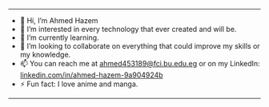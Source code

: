 
---

- 👋 Hi, I’m Ahmed Hazem
- 👀 I’m interested in every technology that ever created and will be.
- 🌱 I’m currently learning.
- 💞️ I’m looking to collaborate on everything that could improve my skills or my knowledge.
- 📫 You can reach me at ahmed453189@fci.bu.edu.eg or on my LinkedIn: [linkedin.com/in/ahmed-hazem-9a904924b](https://www.linkedin.com/in/ahmed-hazem-9a904924b/)
- ⚡ Fun fact: I love anime and manga.

---
